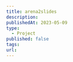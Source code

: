 ```yaml
---
title: arena2slides
description: 
publishedAt: 2023-05-09
type:
  - Project
published: false
tags: 
url:
---
```

